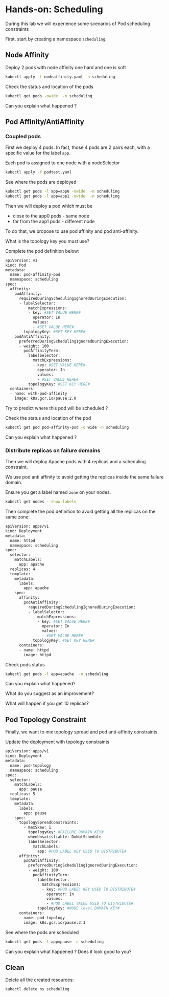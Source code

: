 # Hands-on: Scheduling

During this lab we will experience some scenarios of Pod scheduling constraints

First, start by creating a namespace `scheduling`.
## Node Affinity

Deploy 2 pods with node affinity one hard and one is soft
```sh
kubectl apply -f nodeaffinity.yaml -n scheduling
```

Check the status and location of the pods

```sh
kubectl get pods -owide  -n scheduling
```

Can you explain what happened ?


## Pod Affinity/AntiAffinity 

### Coupled pods

First we deploy 4 pods. In fact, those 4 pods are  2 pairs each, with a specific value for the label `app`.

Each pod is assigned to one node with a nodeSelector
```sh
kubectl apply -f podtest.yaml
```

See where the pods are deployed
```sh
kubectl get pods -l app=app0 -owide  -n scheduling
kubectl get pods -l app=app1 -owide  -n scheduling
```

Then we will deploy a pod which must be 
* close to the app0 pods - same node
* far from the app1 pods - different node

To do that, we propose to use pod affinity and pod anti-affinity.

What is the topology key you must use?

Complete the pod definition below:
```sh
apiVersion: v1
kind: Pod
metadata:
  name: pod-affinity-pod
  namespace: scheduling
spec:
  affinity:
    podAffinity:
      requiredDuringSchedulingIgnoredDuringExecution:
      - labelSelector:
          matchExpressions:
          - key: #SET VALUE HERE#
            operator: In
            values:
            - #SET VALUE HERE#
        topologyKey: #SET KEY HERE#
    podAntiAffinity:
      preferredDuringSchedulingIgnoredDuringExecution:
      - weight: 100
        podAffinityTerm:
          labelSelector:
            matchExpressions:
            - key: #SET VALUE HERE#
              operator: In
              values:
              - #SET VALUE HERE#
          topologyKey: #SET KEY HERE#
  containers:
  - name: with-pod-affinity
    image: k8s.gcr.io/pause:2.0
```

Try to predict where this pod will be scheduled ?

Check the status and location of the pod

```sh
kubectl get pod pod-affinity-pod -o wide -n scheduling
```

Can you explain what happened ?

### Distribute replicas on failure domains

Then we will deploy Apache pods with 4 replicas and a scheduling constraint.

We use pod anti affinity to avoid getting the replicas inside the same failure domain.

Ensure you get a label named `zone` on your nodes.
```sh
kubectl get nodes --show-labels
```

Then complete the pod definition to avoid getting all the replicas on the same zone:
```sh
apiVersion: apps/v1
kind: Deployment
metadata:
  name: httpd
  namespace: scheduling
spec:
  selector:
    matchLabels:
      app: apache
  replicas: 4
  template:
    metadata:
      labels:
        app: apache
    spec:
      affinity:
        podAntiAffinity:
          requiredDuringSchedulingIgnoredDuringExecution:
          - labelSelector:
              matchExpressions:
              - key: #SET VALUE HERE#
                operator: In
                values:
                - #SET VALUE HERE#
            topologyKey: #SET KEY HERE#
      containers:
      - name: httpd
        image: httpd
```
Check pods status

```sh
kubectl get pods -l app=apache  -n scheduling
```
Can you explain what happened?

What do you suggest as an improvement?

What will happen if you get 10 replicas?

## Pod Topology Constraint

Finally, we want to mix topology spread and pod anti-affinity constraints.

Update the deployment with topology constraints 

```sh
apiVersion: apps/v1
kind: Deployment
metadata:
  name: pod-topology
  namespace: scheduling
spec:
  selector:
    matchLabels:
      app: pause
  replicas: 5
  template:
    metadata:
      labels:
        app: pause
    spec:
      topologySpreadConstraints:
        - maxSkew: 1
          topologyKey: #FAILURE DOMAIN KEY#
          whenUnsatisfiable: DoNotSchedule
          labelSelector:
            matchLabels:
              app: #POD LABEL KEY USED TO DISTRIBUTE#      
      affinity:
        podAntiAffinity:
          preferredDuringSchedulingIgnoredDuringExecution:
          - weight: 100
            podAffinityTerm:
              labelSelector:
                matchExpressions:
                - key: #POD LABEL KEY USED TO DISTRIBUTE#      
                  operator: In
                  values:
                  - #POD LABEL VALUE USED TO DISTRIBUTE#      
              topologyKey: #NODE level DOMAIN KEY#
      containers:
      - name: pod-topology
        image: k8s.gcr.io/pause:3.1
```


See where the pods are scheduled
```sh
kubectl get pods -l app=pause -n scheduling
```

Can you explain what happened ?
Does it look good to you?

## Clean

Delete all the created resources:
```sh
kubectl delete ns scheduling
```